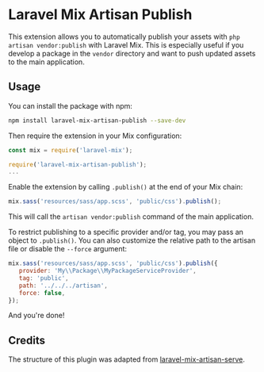 # Laravel Mix Artisan Publish

This extension allows you to automatically publish your assets with `php artisan vendor:publish` with Laravel Mix. This is especially useful if you develop a package in the `vendor` directory and want to push updated assets to the main application.

## Usage

You can install the package with npm:

```bash
npm install laravel-mix-artisan-publish --save-dev
```

Then require the extension in your Mix configuration:

```js
const mix = require('laravel-mix');

require('laravel-mix-artisan-publish');
...
```

Enable the extension by calling `.publish()` at the end of your Mix chain:

```js
mix.sass('resources/sass/app.scss', 'public/css').publish();
```

This will call the `artisan vendor:publish` command of the main application.

To restrict publishing to a specific provider and/or tag, you may pass an object to `.publish()`. You can also customize the relative path to the artisan file or disable the `--force` argument:

```js
mix.sass('resources/sass/app.scss', 'public/css').publish({
   provider: 'My\\Package\\MyPackageServiceProvider',
   tag: 'public',
   path: '../../../artisan',
   force: false,
});
```

And you're done!

## Credits

The structure of this plugin was adapted from [laravel-mix-artisan-serve](https://github.com/GeoffSelby/laravel-mix-artisan-serve).
